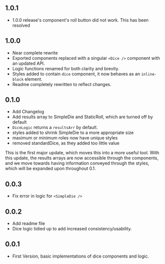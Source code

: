## 1.0.1
* 1.0.0 release's component's roll button did not work. This has been resolved

## 1.0.0
* Near complete rewrite
* Exported components replaced with a singular `<Dice />` component with an updated API.
* Logic functions renamed for both clarity and brevity.
* Styles added to contain `dice` component, it now behaves as an `inline-block` element.
* Readme completely rewritten to reflect changes.

## 0.1.0
* Add Changelog
* Add results array to SimpleDie and StaticRoll, which are turned off by default
* `DiceLogic` returns a `resultsArr` by default.
* styles added to shrink SimpleDie to a more appropriate size
* maximum or minimum roles now have unique styles
* removed standardDice, as they added too little value

This is the first major update, which moves this into a more useful tool. With this update, the results arrays are now accessible through the components, and we move towards having information conveyed through the styles, which will be expanded upon throughout 0.1.

## 0.0.3
* Fix error in logic for `<SimpleDie />`

## 0.0.2
* Add readme file
* Dice logic tidied up to add increased consistency/usability.

## 0.0.1
* First Version, basic implementations of dice components and logic.
